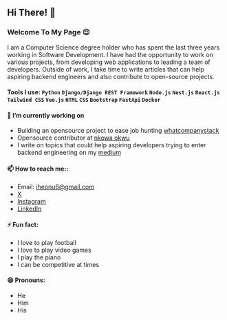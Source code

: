 ## Hi There! 👋

### Welcome To My Page 😌
I am a Computer Science degree holder who has spent the last three years working in Software Development. I have had the opportunity to work on various projects, from developing web applications to leading a team of developers. Outside of work, I take time to write articles that can help aspiring backend engineers and also contribute to open-source projects.

#### Tools I use: <code>Python</code> <code>Django/Django REST Framework</code> <code>Node.js</code> <code>Nest.js</code> <code>React.js</code> <code>Tailwind CSS</code> <code>Vue.js</code> <code>HTML</code> <code>CSS</code> <code>Bootstrap</code> <code>FastApi</code> <code>Docker</code>

#### 🔭 I’m currently working on
- Building an opensource project to ease job hunting <a href="https://github.com/jovialcore/whatcompstack-BE">whatcompanystack</a>
- Opensource contributor at <a href="https://nkowaokwu.com/home">nkowa okwu</a>
- I write on topics that could help aspiring developers trying to enter backend engineering on my [medium](https://medium.com/@iheonu_)

#### 📫 How to reach me::
- Email: iheonu6@gmail.com
- [X](https://twitter.com/danieliheonu)
- [Instagram](https://www.instagram.com/iheonu_)
- [LinkedIn](https://www.linkedin.com/in/danieliheonu)

#### ⚡ Fun fact:
- I love to play football
- I love to play video games
- I play the piano
- I can be competitive at times

#### 😄 Pronouns:
- He
- Him
- His

<!--
**danieldutcum/danieldutcum** is a ✨ _special_ ✨ repository because its `README.md` (this file) appears on your GitHub profile.

Here are some ideas to get you started:

- 🔭 I’m currently working on ...
- 🌱 I’m currently learning ...
- 👯 I’m looking to collaborate on ...
- 🤔 I’m looking for help with ...
- 💬 Ask me about ...
- 📫 How to reach me: ...
- 😄 Pronouns: ...
- ⚡ Fun fact: ...
-->
